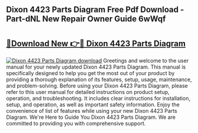 ## Dixon 4423 Parts Diagram Free Pdf Download - Part-dNL New Repair Owner Guide 6wWqf

# <h2><a href="http://dfkwfhz.blite.top/?on=Dixon+4423+Parts+Diagram">🔗Download New 👉🔴 Dixon 4423 Parts Diagram</a></h2>

[![Dixon 4423 Parts Diagram download](https://i.imgur.com/lujVjoI.png)](http://dfkwfhz.blite.top/?on=Dixon+4423+Parts+Diagram)
Greetings and welcome to the user manual for your newly updated Dixon 4423 Parts Diagram. This manual is specifically designed to help you get the most out of your product by providing a thorough explanation of its features, setup, usage, maintenance, and problem-solving. Before using your Dixon 4423 Parts Diagram, please refer to this user manual for detailed instructions on product setup, operation, and troubleshooting. It includes clear instructions for installation, setup, and operation, as well as important safety information. Enjoy the convenience of list of features while using your new Dixon 4423 Parts Diagram. We're Here to Guide You Dixon 4423 Parts Diagram. We are committed to providing you with comprehensive support.
